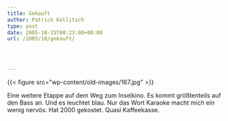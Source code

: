 ```yaml
---
title: Gekauft
author: Patrick Kollitsch
type: post
date: 2005-10-15T00:23:00+00:00
url: /2005/10/gekauft/




---
```

{{< figure src="wp-content/old-images/167.jpg" >}}

Eine weitere Etappe auf dem Weg zum Inselkino. Es kommt größtenteils auf den Bass an. Und es leuchtet blau. Nur das Wort Karaoke macht mich ein wenig nervös. Hat 2000 gekostet. Quasi Kaffeekasse.
